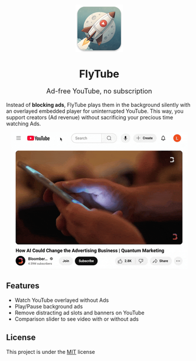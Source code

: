 <div align="center">
<img src="/public/icons/128.png" width="128" height="128" />
<h1>FlyTube</h1>
<p style="font-size: 18px;">Ad-free YouTube, no subscription</p>
</div>

Instead of **blocking ads**, FlyTube plays them in the background silently with an overlayed embedded player for uninterrupted YouTube. This way, you support creators (Ad revenue) without sacrificing your precious time watching Ads.

<div align="center">
<img src="/screenshots/demo.gif" alt="flytube demo" />
</div>

## Features

- Watch YouTube overlayed without Ads
- Play/Pause background ads
- Remove distracting ad slots and banners on YouTube
- Comparison slider to see video with or without ads

## License

This project is under the [MIT](/license) license
